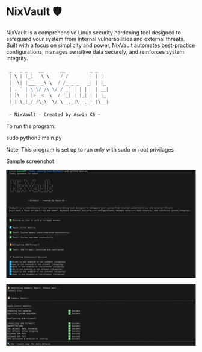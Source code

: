 # NixVault 🛡️
NixVault is a comprehensive Linux security hardening tool designed to safeguard your system from internal vulnerabilities and external threats. Built with a focus on simplicity and power, NixVault automates best-practice configurations, manages sensitive data securely, and reinforces system integrity.

```go
 _   _ _    __      __         _ _   
 | \ | (_)   \ \    / /        | | |  
 |  \| |___  _\ \  / /_ _ _   _| | |_ 
 | . ` | \ \/ /\ \/ / _` | | | | | __|
 | |\  | |>  <  \  / (_| | |_| | | |_ 
 |_| \_|_/_/\_\  \/ \__,_|\__,_|_|\__|
 
 ~ NixVault - Created by Aswin KS ~

```

To run the program:

sudo python3 main.py

Note: This program is set up to run only with sudo or root privilages

Sample screenshot


![alt text](image.png)

![alt text](image-1.png)